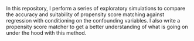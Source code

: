 In this repository, I perform a series of exploratory simulations to compare the accuracy and suitability of propensity score matching 
against regression with conditioning on the confounding variables. I also write a propensity score matcher to get a better understanding
of what is going on under the hood with this method.
